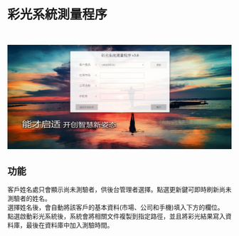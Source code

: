 # 彩光系統測量程序

<br>

![demo](assets/img/demo.png)

## 功能
客戶姓名處只會顯示尚未測驗者，供後台管理者選擇。點選更新鍵可即時刷新尚未測驗者的姓名。<br>
選擇姓名後，會自動將該客戶的基本資料(市場、公司和手機)填入下方的欄位。<br>
點選啟動彩光系統後，系統會將相關文件複製到指定路徑，並且將彩光結果寫入資料庫，最後在資料庫中加入測驗時間。
